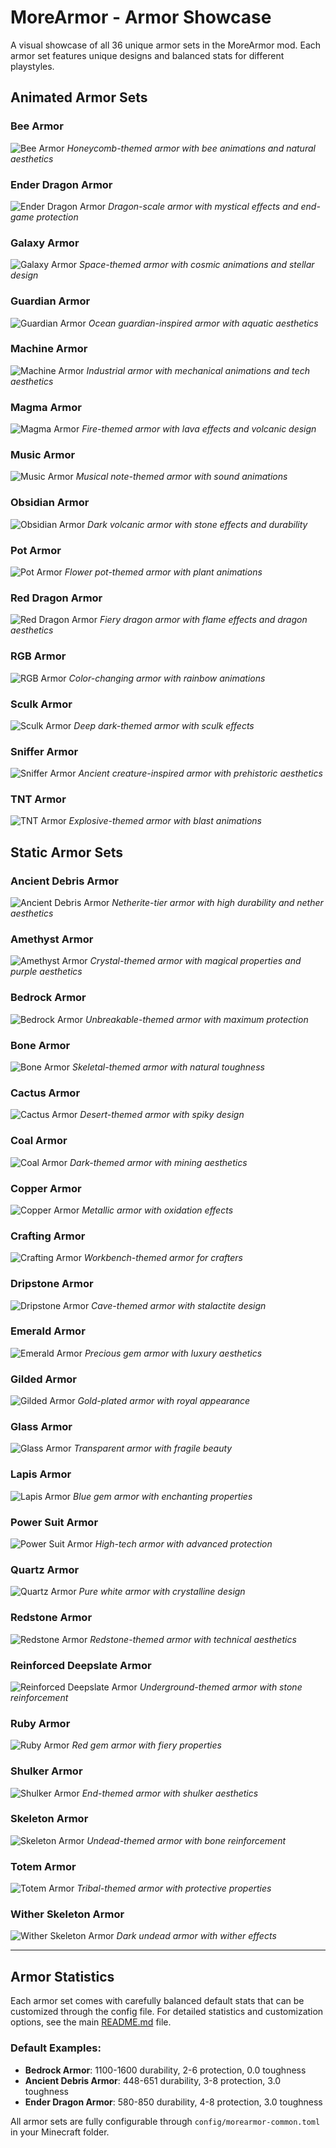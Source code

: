 # MoreArmor - Armor Showcase

A visual showcase of all 36 unique armor sets in the MoreArmor mod. Each armor set features unique designs and balanced stats for different playstyles.

## Animated Armor Sets

### Bee Armor
![Bee Armor](images/armors/bee.png)
*Honeycomb-themed armor with bee animations and natural aesthetics*

### Ender Dragon Armor
![Ender Dragon Armor](images/armors/ender_dragon.png)
*Dragon-scale armor with mystical effects and end-game protection*

### Galaxy Armor
![Galaxy Armor](images/armors/galaxy.png)
*Space-themed armor with cosmic animations and stellar design*

### Guardian Armor
![Guardian Armor](images/armors/guardian.png)
*Ocean guardian-inspired armor with aquatic aesthetics*

### Machine Armor
![Machine Armor](images/armors/machine.png)
*Industrial armor with mechanical animations and tech aesthetics*

### Magma Armor
![Magma Armor](images/armors/magma.png)
*Fire-themed armor with lava effects and volcanic design*

### Music Armor
![Music Armor](images/armors/music.png)
*Musical note-themed armor with sound animations*

### Obsidian Armor
![Obsidian Armor](images/armors/obsidian.png)
*Dark volcanic armor with stone effects and durability*

### Pot Armor
![Pot Armor](images/armors/pot.png)
*Flower pot-themed armor with plant animations*

### Red Dragon Armor
![Red Dragon Armor](images/armors/red_dragon.png)
*Fiery dragon armor with flame effects and dragon aesthetics*

### RGB Armor
![RGB Armor](images/armors/rgb.png)
*Color-changing armor with rainbow animations*

### Sculk Armor
![Sculk Armor](images/armors/sculk.png)
*Deep dark-themed armor with sculk effects*

### Sniffer Armor
![Sniffer Armor](images/armors/sniffer.png)
*Ancient creature-inspired armor with prehistoric aesthetics*

### TNT Armor
![TNT Armor](images/armors/tnt.png)
*Explosive-themed armor with blast animations*

## Static Armor Sets

### Ancient Debris Armor
![Ancient Debris Armor](images/armors/ancient_debris.png)
*Netherite-tier armor with high durability and nether aesthetics*

### Amethyst Armor
![Amethyst Armor](images/armors/amethyst.png)
*Crystal-themed armor with magical properties and purple aesthetics*

### Bedrock Armor
![Bedrock Armor](images/armors/bedrock.png)
*Unbreakable-themed armor with maximum protection*

### Bone Armor
![Bone Armor](images/armors/bone.png)
*Skeletal-themed armor with natural toughness*

### Cactus Armor
![Cactus Armor](images/armors/cactus.png)
*Desert-themed armor with spiky design*

### Coal Armor
![Coal Armor](images/armors/coal.png)
*Dark-themed armor with mining aesthetics*

### Copper Armor
![Copper Armor](images/armors/copper.png)
*Metallic armor with oxidation effects*

### Crafting Armor
![Crafting Armor](images/armors/crafting.png)
*Workbench-themed armor for crafters*

### Dripstone Armor
![Dripstone Armor](images/armors/dripstone.png)
*Cave-themed armor with stalactite design*

### Emerald Armor
![Emerald Armor](images/armors/emerald.png)
*Precious gem armor with luxury aesthetics*

### Gilded Armor
![Gilded Armor](images/armors/gilded.png)
*Gold-plated armor with royal appearance*

### Glass Armor
![Glass Armor](images/armors/glass.png)
*Transparent armor with fragile beauty*

### Lapis Armor
![Lapis Armor](images/armors/lapis.png)
*Blue gem armor with enchanting properties*

### Power Suit Armor
![Power Suit Armor](images/armors/power_suit.png)
*High-tech armor with advanced protection*

### Quartz Armor
![Quartz Armor](images/armors/quartz.png)
*Pure white armor with crystalline design*

### Redstone Armor
![Redstone Armor](images/armors/redstone.png)
*Redstone-themed armor with technical aesthetics*

### Reinforced Deepslate Armor
![Reinforced Deepslate Armor](images/armors/reinforced_deepslate.png)
*Underground-themed armor with stone reinforcement*

### Ruby Armor
![Ruby Armor](images/armors/ruby.png)
*Red gem armor with fiery properties*

### Shulker Armor
![Shulker Armor](images/armors/shulker.png)
*End-themed armor with shulker aesthetics*

### Skeleton Armor
![Skeleton Armor](images/armors/skeleton.png)
*Undead-themed armor with bone reinforcement*

### Totem Armor
![Totem Armor](images/armors/totem.png)
*Tribal-themed armor with protective properties*

### Wither Skeleton Armor
![Wither Skeleton Armor](images/armors/wither_skeleton.png)
*Dark undead armor with wither effects*

---

## Armor Statistics

Each armor set comes with carefully balanced default stats that can be customized through the config file. For detailed statistics and customization options, see the main [README.md](../README.md#configuration) file.

### Default Examples:
- **Bedrock Armor**: 1100-1600 durability, 2-6 protection, 0.0 toughness
- **Ancient Debris Armor**: 448-651 durability, 3-8 protection, 3.0 toughness  
- **Ender Dragon Armor**: 580-850 durability, 4-8 protection, 3.0 toughness

All armor sets are fully configurable through `config/morearmor-common.toml` in your Minecraft folder.
